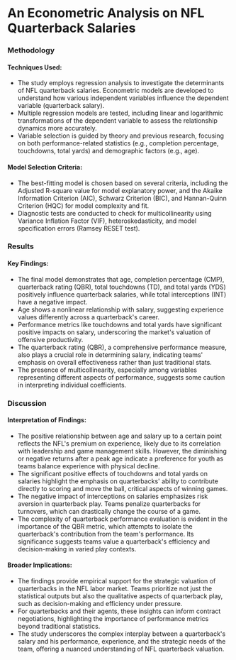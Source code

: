 # An Econometric Analysis on NFL Quarterback Salaries

### Methodology

#### Techniques Used:

- The study employs regression analysis to investigate the determinants of NFL quarterback salaries. Econometric models are developed to understand how various independent variables influence the dependent variable (quarterback salary).
- Multiple regression models are tested, including linear and logarithmic transformations of the dependent variable to assess the relationship dynamics more accurately.
- Variable selection is guided by theory and previous research, focusing on both performance-related statistics (e.g., completion percentage, touchdowns, total yards) and demographic factors (e.g., age).

#### Model Selection Criteria:

- The best-fitting model is chosen based on several criteria, including the Adjusted R-square value for model explanatory power, and the Akaike Information Criterion (AIC), Schwarz Criterion (BIC), and Hannan-Quinn Criterion (HQC) for model complexity and fit.
- Diagnostic tests are conducted to check for multicollinearity using Variance Inflation Factor (VIF), heteroskedasticity, and model specification errors (Ramsey RESET test).

### Results

#### Key Findings:

- The final model demonstrates that age, completion percentage (CMP), quarterback rating (QBR), total touchdowns (TD), and total yards (YDS) positively influence quarterback salaries, while total interceptions (INT) have a negative impact.
- Age shows a nonlinear relationship with salary, suggesting experience values differently across a quarterback's career.
- Performance metrics like touchdowns and total yards have significant positive impacts on salary, underscoring the market's valuation of offensive productivity.
- The quarterback rating (QBR), a comprehensive performance measure, also plays a crucial role in determining salary, indicating teams' emphasis on overall effectiveness rather than just traditional stats.
- The presence of multicollinearity, especially among variables representing different aspects of performance, suggests some caution in interpreting individual coefficients.

### Discussion

#### Interpretation of Findings:

- The positive relationship between age and salary up to a certain point reflects the NFL's premium on experience, likely due to its correlation with leadership and game management skills. However, the diminishing or negative returns after a peak age indicate a preference for youth as teams balance experience with physical decline.
- The significant positive effects of touchdowns and total yards on salaries highlight the emphasis on quarterbacks' ability to contribute directly to scoring and move the ball, critical aspects of winning games.
- The negative impact of interceptions on salaries emphasizes risk aversion in quarterback play. Teams penalize quarterbacks for turnovers, which can drastically change the course of a game.
- The complexity of quarterback performance evaluation is evident in the importance of the QBR metric, which attempts to isolate the quarterback's contribution from the team's performance. Its significance suggests teams value a quarterback's efficiency and decision-making in varied play contexts.

#### Broader Implications:

- The findings provide empirical support for the strategic valuation of quarterbacks in the NFL labor market. Teams prioritize not just the statistical outputs but also the qualitative aspects of quarterback play, such as decision-making and efficiency under pressure.
- For quarterbacks and their agents, these insights can inform contract negotiations, highlighting the importance of performance metrics beyond traditional statistics.
- The study underscores the complex interplay between a quarterback's salary and his performance, experience, and the strategic needs of the team, offering a nuanced understanding of NFL quarterback valuation.


